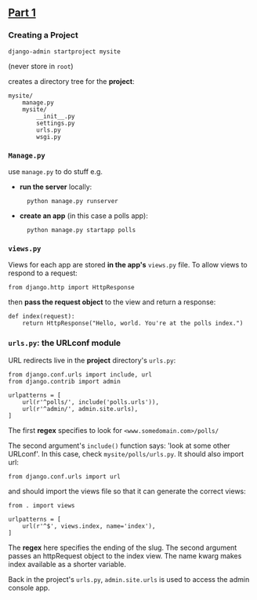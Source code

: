 ## [Part 1](https://docs.djangoproject.com/en/1.10/intro/tutorial01/)

### Creating a Project

    django-admin startproject mysite

(never store in `root`)

creates a directory tree for the **project**:

    mysite/
        manage.py
        mysite/
            __init__.py
            settings.py
            urls.py
            wsgi.py


### `Manage.py`

use `manage.py` to do stuff e.g.

* **run the server** locally:

        python manage.py runserver

* **create an app** (in this case a polls app):

        python manage.py startapp polls

### `views.py`

Views for each app are stored **in the app's** `views.py` file. To allow views to respond to a request:

    from django.http import HttpResponse

then **pass the request object** to the view and return a response:

    def index(request):
        return HttpResponse("Hello, world. You're at the polls index.")

### `urls.py`: the URLconf module

URL redirects live in the **project** directory's `urls.py`:

    from django.conf.urls import include, url
    from django.contrib import admin

    urlpatterns = [
        url(r'^polls/', include('polls.urls')),
        url(r'^admin/', admin.site.urls),
    ]

The first **regex** specifies to look for `<www.somedomain.com>/polls/`


The second argument's `include()` function says: 'look at some other URLconf'. In this case, check `mysite/polls/urls.py`. It should also import url:

    from django.conf.urls import url

and should import the views file so that it can generate the correct views:


    from . import views

    urlpatterns = [
        url(r'^$', views.index, name='index'),
    ]
The **regex** here specifies the ending of the slug. The second argument passes an httpRequest object to the index view. The name kwarg makes index available as a shorter variable.

Back in the project's `urls.py`, `admin.site.urls` is used to access the admin console app.
